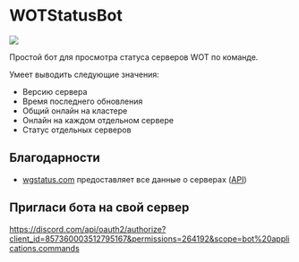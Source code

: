 # WOTStatusBot
<a href="https://top.gg/bot/857360003512795167">
  <img src="https://top.gg/api/widget/857360003512795167.svg">
</a>


Простой бот для просмотра статуса серверов WOT по команде. 

Умеет выводить следующие значения: 
- Версию сервера
- Время последнего обновления
- Общий онлайн на кластере
- Онлайн на каждом отдельном сервере
- Статус отдельных серверов
## Благодарности
* [wgstatus.com](https://wgstatus.com/wot) предоставляет все данные о серверах ([API](https://api.wgstatus.com/api/data/wot))
## Пригласи бота на свой сервер
https://discord.com/api/oauth2/authorize?client_id=857360003512795167&permissions=264192&scope=bot%20applications.commands
